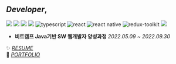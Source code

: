 ## *Developer*,
![](https://img.shields.io/badge/-Babel-F9DC3E?&logo=Babel&logoColor=white)
![](https://img.shields.io/badge/-Webpack-8DD6F9?&logo=Webpack&logoColor=black)
![](https://img.shields.io/badge/-Prettier-F7B93E?&logo=Prettier&logoColor=white)
![](https://img.shields.io/badge/-ESLint-4B32C3?&logo=ESLint&logoColor=white)
![typescript](https://img.shields.io/badge/typescript-007acc?logo=typescript&logoColor=white)
![react](https://img.shields.io/badge/-React-61DAFB?logo=react&logoColor=white)
![react native](https://img.shields.io/badge/-React%20Native-61DAFB?logo=react&logoColor=white)
![redux-toolkit](https://img.shields.io/badge/-Redux%20ToolKit-764abc?logo=redux&logoColor=white)
![](https://img.shields.io/badge/-Storybook-FF4785?&logo=Storybook&logoColor=white)


* **비트캠프 Java기반 SW 웹개발자 양성과정** <I>2022.05.09 ~ 2022.09.30</I> 



✨  <I>[RESUME](https://#)</I>    
🌱  <I>[PORTFOLIO](https://#)</I>  





